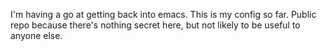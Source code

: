 I'm having a go at getting back into emacs. This is my config so far.
Public repo because there's nothing secret here, but not likely to be
useful to anyone else.

